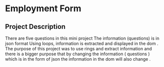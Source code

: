 # Employment Form

## Project Description

There are five questions in this mini project
The information (questions) is in json format
Using loops, information is extracted and displayed in the dom .
The purpose of this project was to use rings and extract information and there is a bigger purpose that by changing the information ( questions ) which is in the form of json the information in the dom will also change .

